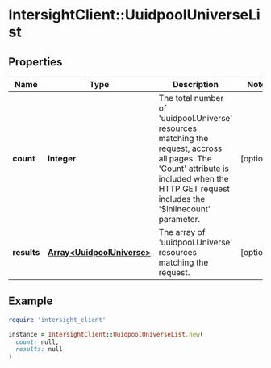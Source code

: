 # IntersightClient::UuidpoolUniverseList

## Properties

| Name | Type | Description | Notes |
| ---- | ---- | ----------- | ----- |
| **count** | **Integer** | The total number of &#39;uuidpool.Universe&#39; resources matching the request, accross all pages. The &#39;Count&#39; attribute is included when the HTTP GET request includes the &#39;$inlinecount&#39; parameter. | [optional] |
| **results** | [**Array&lt;UuidpoolUniverse&gt;**](UuidpoolUniverse.md) | The array of &#39;uuidpool.Universe&#39; resources matching the request. | [optional] |

## Example

```ruby
require 'intersight_client'

instance = IntersightClient::UuidpoolUniverseList.new(
  count: null,
  results: null
)
```

